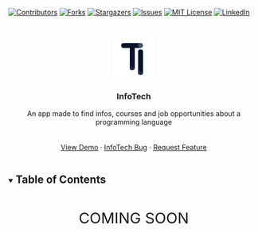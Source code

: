 <!--
*** Thanks for checking out the Best-README-Template. If you have a suggestion
*** that would make this better, please fork the InfoTech and create a pull request
*** or simply open an issue with the tag "enhancement".
*** Thanks again! Now go create something AMAZING! :D
***
***
***
*** To avoid retyping too much info. Do a search and replace for the following:
*** valentindoche, InfoTech, @valentindoche, contact@valentindoche.com, InfoTech, project_description
-->



<!-- PROJECT SHIELDS -->
<!--
*** I'm using markdown "reference style" links for readability.
*** Reference links are enclosed in brackets [ ] instead of parentheses ( ).
*** See the bottom of this document for the declaration of the reference variables
*** for contributors-url, forks-url, etc. This is an optional, concise syntax you may use.
*** https://www.markdownguide.org/basic-syntax/#reference-style-links
-->
[![Contributors][contributors-shield]][contributors-url]
[![Forks][forks-shield]][forks-url]
[![Stargazers][stars-shield]][stars-url]
[![Issues][issues-shield]][issues-url]
[![MIT License][license-shield]][license-url]
[![LinkedIn][linkedin-shield]][linkedin-url]



<!-- PROJECT LOGO -->
<br />
<p align="center">
  <a href="https://github.com/valentindoche/InfoTech">
    <img src=".github/img/logo.png" alt="Logo" width="80" height="80">
  </a>

  <h3 align="center">InfoTech</h3>

  <p align="center">
    An app made to find infos, courses and job opportunities about a programming language
    <br />
    <br />
    <br />
    <a href="https://github.com/valentindoche/InfoTech">View Demo</a>
    ·
    <a href="https://github.com/valentindoche/InfoTech/issues">InfoTech Bug</a>
    ·
    <a href="https://github.com/valentindoche/InfoTech/issues">Request Feature</a>
  </p>
</p>



<!-- TABLE OF CONTENTS -->
<details open="open">
  <summary><h2 style="display: inline-block">Table of Contents</h2></summary>
</details>


<p align="center" style="font-size: 30px">
COMING SOON
</p>


<!-- MARKDOWN LINKS & IMAGES -->
<!-- https://www.markdownguide.org/basic-syntax/#reference-style-links -->
[contributors-shield]: https://img.shields.io/github/contributors/valentindoche/InfoTech.svg?style=for-the-badge
[contributors-url]: https://github.com/valentindoche/InfoTech/graphs/contributors
[forks-shield]: https://img.shields.io/github/forks/valentindoche/InfoTech.svg?style=for-the-badge
[forks-url]: https://github.com/valentindoche/InfoTech/network/members
[stars-shield]: https://img.shields.io/github/stars/valentindoche/InfoTech.svg?style=for-the-badge
[stars-url]: https://github.com/valentindoche/InfoTech/stargazers
[issues-shield]: https://img.shields.io/github/issues/valentindoche/InfoTech.svg?style=for-the-badge
[issues-url]: https://github.com/valentindoche/InfoTech/issues
[license-shield]: https://img.shields.io/github/license/valentindoche/InfoTech.svg?style=for-the-badge
[license-url]: https://github.com/valentindoche/InfoTech/blob/master/LICENSE.txt
[linkedin-shield]: https://img.shields.io/badge/-LinkedIn-black.svg?style=for-the-badge&logo=linkedin&colorB=555
[linkedin-url]: https://linkedin.com/in/valentindoche